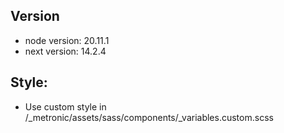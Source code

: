 ## Version
 - node version: 20.11.1
 - next version: 14.2.4

## Style: 

 - Use custom style in /_metronic/assets/sass/components/_variables.custom.scss